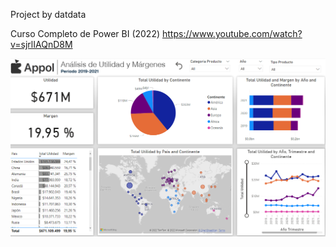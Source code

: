 Project by datdata

Curso Completo de Power BI (2022)
https://www.youtube.com/watch?v=sjrlIAQnD8M


<img src="images/Captura.PNG">
